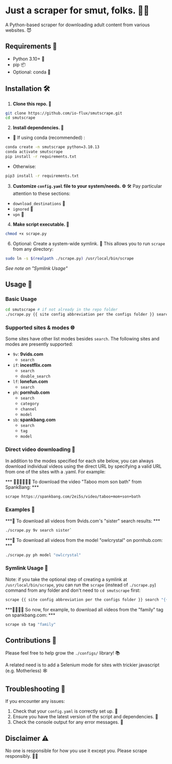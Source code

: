# Just a scraper for smut, folks. 🍆💦

A Python-based scraper for downloading adult content from various websites. 😈

## Requirements 🧰
- Python 3.10+ 🐍
- pip 📦
- Optional: conda 🐼

## Installation 🛠️
1. **Clone this repo. 📂**

```bash
git clone https://github.com/io-flux/smutscrape.git
cd smutscrape
```

2. **Install dependencies. 🚀**
 - 🐍 If using conda (recommended) :
```bash
conda create -n smutscrape python=3.10.13 
conda activate smutscrape
pip install -r requirements.txt
```

 - Otherwise:
```bash
pip3 install -r requirements.txt
```

3. **Customize `config.yaml` file to your system/needs. ⚙️**
🛠️ Pay particular attention to these sections:
 - `download_destinations` 💾
 - `ignored` 🚫
 - `vpn` 🤫
   
4. **Make script executable. 🚀**
```bash
chmod +x scrape.py
```

6. Optional: Create a system-wide symlink. 🔗
This allows you to run `scrape` from any directory:
```bash
sudo ln -s $(realpath ./scrape.py) /usr/local/bin/scrape
```
*See note on "Symlink Usage"*

## Usage 🚀
### Basic Usage

```bash
cd smutscrape # if not already in the repo folder
./scrape.py {{ site config abbreviation per the configs folder }} search "{{ query }}"
```

### Supported sites & modes 🌐
Some sites have other list modes besides `search`. The following sites and modes are presently supported:
- `9v`: **9vids.com**
  * `search`
- `if`: **incestflix.com**
  * `search`
  * `double_search`
- `lf`: **lonefun.com**
  * `search`
- `ph`: **pornhub.com**
  * `search`
  * `category`
  * `channel`
  * `model`
- `sb`: **spankbang.com**
  * `search`
  * `tag`
  * `model`

### Direct video downloading 🎯

In addition to the modes specified for each site below, you can always download individual videos using the direct URL by specifying a valid URL from one of the sites with a .yaml. For example: 

*** 🛀🧒🏻💦👩🏻 To download the video "Taboo mom son bath" from SpankBang: ***

```bash
scrape https://spankbang.com/2ei5s/video/taboo+mom+son+bath
```

### Examples 🧐
***👧 To download all videos from 9vids.com's "sister" search results: ***

```bash
./scrape.py 9v search sister` 
```


***🦉 To download all videos from the model "owlcrystal" on pornhub.com: ***
```bash
./scrape.py ph model "owlcrystal"
``` 

### Symlink Usage 🔗
Note: if you take the optional step of creating a symlink at `/usr/local/bin/scrape`, you can run the `scrape` (instead of `./scrape.py`) command from any folder and don't need to `cd smutscrape` first: 

```bash
scrape {{ site config abbreviation per the configs folder }} search "{{ query }}"
```

***👨‍👩‍👧‍👦 So now, for example, to download all videos from the "family" tag on spankbang.com: ***
```bash
scrape sb tag "family"
```


## Contributions 🤝
Please feel free to help grow the `./configs/` library! 📚

A related need is to add a Selenium mode for sites with trickier javascript (e.g. Motherless) 🕸️

## Troubleshooting 🔧
If you encounter any issues:
1. Check that your `config.yaml` is correctly set up. 📝
2. Ensure you have the latest version of the script and dependencies. 🔄
3. Check the console output for any error messages. 🚨

## Disclaimer ⚠️

No one is responsible for how you use it except you. Please scrape responsibly. 🧠💭

